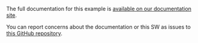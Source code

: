 The full documentation for this example is [available on our documentation site](https://www.pelion.com/docs/device-management/current/connecting/device-management-client-tutorials.html).

You can report concerns about the documentation or this SW as issues to [this GitHub repository](https://github.com/ARMmbed/mbed-cloud-client-example/issues).

